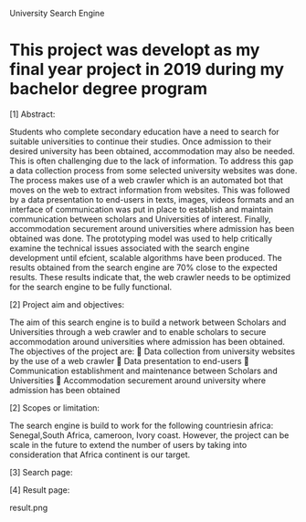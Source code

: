 ﻿University Search Engine

This project was developt as my final year project in 2019 during my bachelor degree program
========================

[1] Abstract:

Students who complete secondary education have a need to search for suitable universities to
continue their studies. Once admission to their desired university has been obtained,
accommodation may also be needed. This is often challenging due to the lack of information.
To address this gap a data collection process from some selected university websites was done.
The process makes use of a web crawler which is an automated bot that moves on the web to
extract information from websites. This was followed by a data presentation to end-users in
texts, images, videos formats and an interface of communication was put in place to establish
and maintain communication between scholars and Universities of interest. Finally,
accommodation securement around universities where admission has been obtained was done.
The prototyping model was used to help critically examine the technical issues associated
with the search engine development until efcient, scalable algorithms have been produced.
The results obtained from the search engine are 70% close to the expected results. These results
indicate that, the web crawler needs to be optimized for the search engine to be fully functional.

[2] Project aim and objectives:

The aim of this search engine is to build a network between Scholars and Universities through a
web crawler and to enable scholars to secure accommodation around universities where
admission has been obtained.
The objectives of the project are:
 Data collection from university websites by the use of a web crawler
 Data presentation to end-users
 Communication establishment and maintenance between Scholars and Universities
 Accommodation securement around university where admission has been obtained


[2] Scopes or limitation:

The search engine is build to work for the following countriesin africa: Senegal,South Africa, cameroon, Ivory coast.
However, the project can be scale in the future to extend the number of users by taking into
consideration that Africa continent is our target.









[3] Search page:







[4] Result page:

result.png
